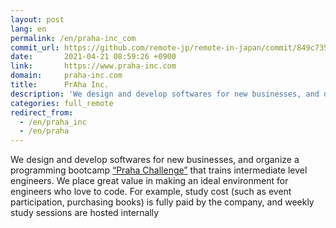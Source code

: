 ```yaml
---
layout: post
lang: en
permalink: /en/praha-inc_com
commit_url: https://github.com/remote-jp/remote-in-japan/commit/849c735167c999374f75287358f10fedc0774414
date:       2021-04-21 08:59:26 +0900
link:       https://www.praha-inc.com
domain:     praha-inc.com
title:      PrAha Inc.
description: 'We design and develop softwares for new businesses, and organize a programming bootcamp “Praha Challenge” that trains intermediate level engineers. We place great value in making an ideal environment for engineers who love to code. For example, study cost (such as event participation, purchasing books) is fully paid by the company, and weekly study sessions are hosted internally'
categories: full_remote
redirect_from:
  - /en/praha_inc
  - /en/praha
---
```


<p>We design and develop softwares for new businesses, and organize a programming bootcamp <a href="https://praha-challenge.com/">“Praha Challenge”</a> that trains intermediate level engineers. We place great value in making an ideal environment for engineers who love to code. For example, study cost (such as event participation, purchasing books) is fully paid by the company, and weekly study sessions are hosted internally</p>
